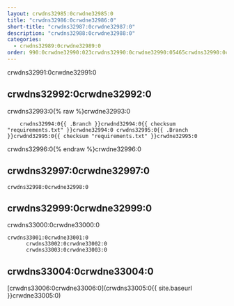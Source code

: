 ```yaml
---
layout: crwdns32985:0crwdne32985:0
title: "crwdns32986:0crwdne32986:0"
short-title: "crwdns32987:0crwdne32987:0"
description: "crwdns32988:0crwdne32988:0"
categories:
  - crwdns32989:0crwdne32989:0
order: 990:0crwdne32990:023crwdns32990:0crwdne32990:05465crwdns32990:0crwdne32990:0
---
```

crwdns32991:0crwdne32991:0

## crwdns32992:0crwdne32992:0

crwdns32993:0{% raw %}crwdne32993:0

        crwdns32994:0{{ .Branch }}crwdnd32994:0{{ checksum "requirements.txt" }}crwdne32994:0 crwdns32995:0{{ .Branch }}crwdnd32995:0{{ checksum "requirements.txt" }}crwdne32995:0
    

crwdns32996:0{% endraw %}crwdne32996:0

## crwdns32997:0crwdne32997:0

    crwdns32998:0crwdne32998:0
    

## crwdns32999:0crwdne32999:0

crwdns33000:0crwdne33000:0

    crwdns33001:0crwdne33001:0
          crwdns33002:0crwdne33002:0
          crwdns33003:0crwdne33003:0
    

## crwdns33004:0crwdne33004:0

[crwdns33006:0crwdne33006:0](crwdns33005:0{{ site.baseurl }}crwdne33005:0)